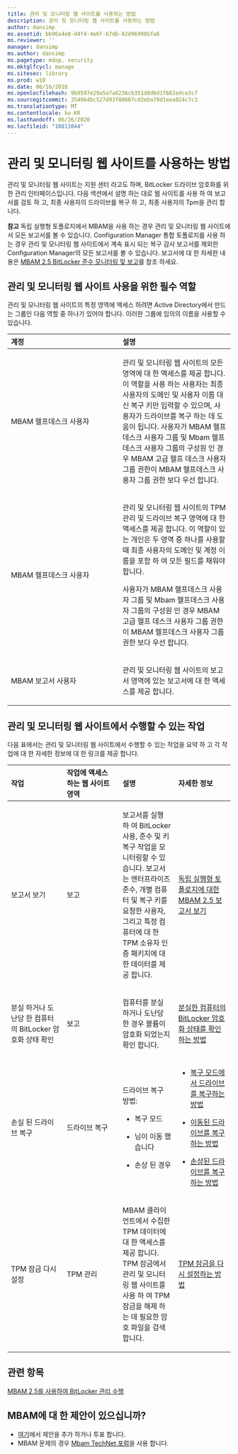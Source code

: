 ```yaml
---
title: 관리 및 모니터링 웹 사이트를 사용하는 방법
description: 관리 및 모니터링 웹 사이트를 사용하는 방법
author: dansimp
ms.assetid: bb96a4e8-d4f4-4e6f-b7db-82d96998bfa6
ms.reviewer: ''
manager: dansimp
ms.author: dansimp
ms.pagetype: mdop, security
ms.mktglfcycl: manage
ms.sitesec: library
ms.prod: w10
ms.date: 06/16/2016
ms.openlocfilehash: 9b9597e29a5a7a6236cb351d8d6d1f682edce3cf
ms.sourcegitcommit: 354664bc527d93f80687cd2eba70d1eea024c7c3
ms.translationtype: MT
ms.contentlocale: ko-KR
ms.lasthandoff: 06/26/2020
ms.locfileid: "10813044"
---
```

# 관리 및 모니터링 웹 사이트를 사용하는 방법


관리 및 모니터링 웹 사이트는 지원 센터 라고도 하며, BitLocker 드라이브 암호화를 위한 관리 인터페이스입니다. 다음 섹션에서 설명 하는 대로 웹 사이트를 사용 하 여 보고서를 검토 하 고, 최종 사용자의 드라이브를 복구 하 고, 최종 사용자의 Tpm을 관리 합니다.

**참고**  독립 실행형 토폴로지에서 MBAM을 사용 하는 경우 관리 및 모니터링 웹 사이트에서 모든 보고서를 볼 수 있습니다. Configuration Manager 통합 토폴로지를 사용 하는 경우 관리 및 모니터링 웹 사이트에서 계속 표시 되는 복구 감사 보고서를 제외한 Configuration Manager의 모든 보고서를 볼 수 있습니다. 보고서에 대 한 자세한 내용은 [MBAM 2.5 BitLocker 준수 모니터링 및 보고](monitoring-and-reporting-bitlocker-compliance-with-mbam-25.md)를 참조 하세요.

 

## 관리 및 모니터링 웹 사이트 사용을 위한 필수 역할


관리 및 모니터링 웹 사이트의 특정 영역에 액세스 하려면 Active Directory에서 만드는 그룹인 다음 역할 중 하나가 있어야 합니다. 이러한 그룹에 임의의 이름을 사용할 수 있습니다.

<table>
<colgroup>
<col width="50%" />
<col width="50%" />
</colgroup>
<thead>
<tr class="header">
<th align="left">계정</th>
<th align="left">설명</th>
</tr>
</thead>
<tbody>
<tr class="odd">
<td align="left"><p>MBAM 헬프데스크 사용자</p></td>
<td align="left"><p>관리 및 모니터링 웹 사이트의 모든 영역에 대 한 액세스를 제공 합니다. 이 역할을 사용 하는 사용자는 최종 사용자의 도메인 및 사용자 이름 대신 복구 키만 입력할 수 있으며, 사용자가 드라이브를 복구 하는 데 도움이 됩니다. 사용자가 MBAM 헬프데스크 사용자 그룹 및 Mbam 헬프데스크 사용자 그룹의 구성원 인 경우 MBAM 고급 헬프 데스크 사용자 그룹 권한이 MBAM 헬프데스크 사용자 그룹 권한 보다 우선 합니다.</p>
<p></p></td>
</tr>
<tr class="even">
<td align="left"><p>MBAM 헬프데스크 사용자</p></td>
<td align="left"><p>관리 및 모니터링 웹 사이트의 TPM 관리 및 드라이브 복구 영역에 대 한 액세스를 제공 합니다. 이 역할이 있는 개인은 두 영역 중 하나를 사용할 때 최종 사용자의 도메인 및 계정 이름을 포함 하 여 모든 필드를 채워야 합니다.</p>
<p>사용자가 MBAM 헬프데스크 사용자 그룹 및 Mbam 헬프데스크 사용자 그룹의 구성원 인 경우 MBAM 고급 헬프 데스크 사용자 그룹 권한이 MBAM 헬프데스크 사용자 그룹 권한 보다 우선 합니다.</p></td>
</tr>
<tr class="odd">
<td align="left"><p>MBAM 보고서 사용자</p></td>
<td align="left"><p><strong> </strong> 관리 및 모니터링 웹 사이트의 보고서 영역에 있는 보고서에 대 한 액세스를 제공 합니다.</p></td>
</tr>
</tbody>
</table>

 

## 관리 및 모니터링 웹 사이트에서 수행할 수 있는 작업


다음 표에서는 관리 및 모니터링 웹 사이트에서 수행할 수 있는 작업을 요약 하 고 각 작업에 대 한 자세한 정보에 대 한 링크를 제공 합니다.

<table>
<colgroup>
<col width="25%" />
<col width="25%" />
<col width="25%" />
<col width="25%" />
</colgroup>
<thead>
<tr class="header">
<th align="left">작업</th>
<th align="left">작업에 액세스 하는 웹 사이트 영역</th>
<th align="left">설명</th>
<th align="left">자세한 정보</th>
</tr>
</thead>
<tbody>
<tr class="odd">
<td align="left"><p>보고서 보기</p></td>
<td align="left"><p>보고</p></td>
<td align="left"><p>보고서를 실행 하 여 BitLocker 사용, 준수 및 키 복구 작업을 모니터링할 수 있습니다. 보고서는 엔터프라이즈 준수, 개별 컴퓨터 및 복구 키를 요청한 사용자, 그리고 특정 컴퓨터에 대 한 TPM 소유자 인증 패키지에 대 한 데이터를 제공 합니다.</p></td>
<td align="left"><p><a href="viewing-mbam-25-reports-for-the-stand-alone-topology.md" data-raw-source="[Viewing MBAM 2.5 Reports for the Stand-alone Topology](viewing-mbam-25-reports-for-the-stand-alone-topology.md)">독립 실행형 토폴로지에 대한 MBAM 2.5 보고서 보기</a></p></td>
</tr>
<tr class="even">
<td align="left"><p>분실 하거나 도난당 한 컴퓨터의 BitLocker 암호화 상태 확인</p></td>
<td align="left"><p>보고</p></td>
<td align="left"><p>컴퓨터를 분실 하거나 도난당 한 경우 볼륨이 암호화 되었는지 확인 합니다.</p></td>
<td align="left"><p><a href="how-to-determine-bitlocker-encryption-state-of-lost-computers-mbam-25.md" data-raw-source="[How to Determine BitLocker Encryption State of Lost Computers](how-to-determine-bitlocker-encryption-state-of-lost-computers-mbam-25.md)">분실한 컴퓨터의 BitLocker 암호화 상태를 확인하는 방법</a></p></td>
</tr>
<tr class="odd">
<td align="left"><p>손실 된 드라이브 복구</p></td>
<td align="left"><p>드라이브 복구</p></td>
<td align="left"><p>드라이브 복구 방법:</p>
<ul>
<li><p>복구 모드</p></li>
<li><p>님이 이동 했습니다</p></li>
<li><p>손상 된 경우</p></li>
</ul></td>
<td align="left"><ul>
<li><p><a href="how-to-recover-a-drive-in-recovery-mode-mbam-25.md" data-raw-source="[How to Recover a Drive in Recovery Mode](how-to-recover-a-drive-in-recovery-mode-mbam-25.md)">복구 모드에서 드라이브를 복구하는 방법</a></p></li>
<li><p><a href="how-to-recover-a-moved-drive-mbam-25.md" data-raw-source="[How to Recover a Moved Drive](how-to-recover-a-moved-drive-mbam-25.md)">이동된 드라이브를 복구하는 방법</a></p></li>
<li><p><a href="how-to-recover-a-corrupted-drive-mbam-25.md" data-raw-source="[How to Recover a Corrupted Drive](how-to-recover-a-corrupted-drive-mbam-25.md)">손상된 드라이브를 복구하는 방법</a></p></li>
</ul></td>
</tr>
<tr class="even">
<td align="left"><p>TPM 잠금 다시 설정</p></td>
<td align="left"><p>TPM 관리</p></td>
<td align="left"><p>MBAM 클라이언트에서 수집한 TPM 데이터에 대 한 액세스를 제공 합니다. TPM 잠금에서 관리 및 모니터링 웹 사이트를 사용 하 여 TPM 잠금을 해제 하는 데 필요한 암호 파일을 검색 합니다.</p></td>
<td align="left"><p><a href="how-to-reset-a-tpm-lockout-mbam-25.md" data-raw-source="[How to Reset a TPM Lockout](how-to-reset-a-tpm-lockout-mbam-25.md)">TPM 잠금을 다시 설정하는 방법</a></p></td>
</tr>
</tbody>
</table>

 


## 관련 항목


[MBAM 2.5를 사용하여 BitLocker 관리 수행](performing-bitlocker-management-with-mbam-25.md)

 

## MBAM에 대 한 제안이 있으십니까?
- [여기](http://mbam.uservoice.com/forums/268571-microsoft-bitlocker-administration-and-monitoring)에서 제안을 추가 하거나 투표 합니다. 
- MBAM 문제의 경우 [Mbam TechNet 포럼](https://social.technet.microsoft.com/Forums/home?forum=mdopmbam)을 사용 합니다. 





